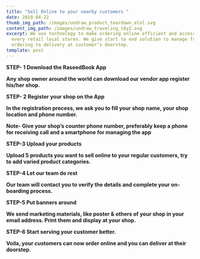 ```yaml
---
title: "Sell Online to your nearby customers "
date: 2019-04-22
thumb_img_path: /images/undraw_product_teardown_elol.svg
content_img_path: /images/undraw_traveling_t8y2.svg
excerpt: We use technology to make ordering online efficient and accessible from
  every retail local stores. We give start to end solution to manage from
  ordering to delivery at customer’s doorstep.
template: post
---
```

**STEP- 1 Download the RaseedBook App**

**Any shop owner around the world can download our vendor app register his/her shop.**

**STEP- 2 Register your shop on the App**

**In the registration process, we ask you to fill your shop name, your shop location and phone number.**

**Note- Give your shop’s counter phone number, preferably keep a phone for receiving call and a smartphone for managing the app**

**STEP-3 Upload your products**

**Upload 5 products you want to sell online to your regular customers, try to add varied product categories.**

**STEP-4 Let our team do rest**

**Our team will contact you to verify the details and complete your on-boarding process.**

**STEP-5 Put banners around**

**We send marketing materials, like poster & others of your shop in your email address. Print them and display at your shop.**

**STEP-6 Start serving your customer better.**

**Voila, your customers can now order online and you can deliver at their doorstep.**
